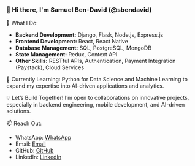 ### 👋 Hi there, I'm Samuel Ben-David (@sbendavid)

🚀 What I Do:

- **Backend Development:** Django, Flask, Node.js, Express.js
- **Frontend Development:** React, React Native
- **Database Management:** SQL, PostgreSQL, MongoDB
- **State Management:** Redux, Context API
- **Other Skills:** RESTful APIs, Authentication, Payment Integration (Paystack), Cloud Services

📖 Currently Learning: Python for Data Science and Machine Learning to expand my expertise into AI-driven applications and analytics.

💡 Let’s Build Together! I’m open to collaborations on innovative projects, especially in backend engineering, mobile development, and AI-driven solutions.

📫 Reach Out:

- WhatsApp: [WhatsApp](https://wa.me/2348131542720) 
- Email: [Email](mailto:samuelbendavid01@gmail.com) 
- GitHub: [GitHub](https://github.com/sbendavid) 
- LinkedIn: [LinkedIn](www.linkedin.com/in/ben-david-samuel-107a86267) 

<!---
sbendavid/sbendavid is a ✨ special ✨ repository because its `README.md` (this file) appears on your GitHub profile.
You can click the Preview link to take a look at your changes.
--->
